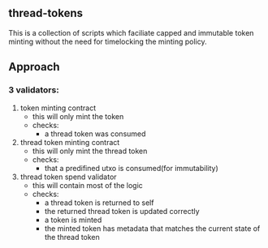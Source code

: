 
## thread-tokens

This is a collection of scripts which faciliate capped and immutable token minting without the need for timelocking the minting policy.

## Approach

### 3 validators: 

1. token minting contract
    - this will only mint the token
    - checks:
        - a thread token was consumed
2. thread token minting contract
    - this will only mint the thread token
    - checks: 
        - that a predifined utxo is consumed(for immutability)
3. thread token spend validator
    - this will contain most of the logic
    - checks: 
        - a thread token is returned to self
        - the returned thread token is updated correctly
        - a token is minted
        - the minted token has metadata that matches the current state of the thread token


